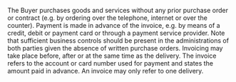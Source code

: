 The Buyer purchases goods and services without any prior purchase order or contract (e.g. by ordering over the telephone, internet or over the counter). Payment is made in advance of the invoice, e.g. by means of a credit, debit or payment card or through a payment service provider. Note that sufficient business controls should be present in the administrations of both parties given the absence of written purchase orders. Invoicing may take place before, after or at the same time as the delivery. The invoice refers to the account or card number used for payment and states the amount paid in advance. An invoice may only refer to one delivery.  
